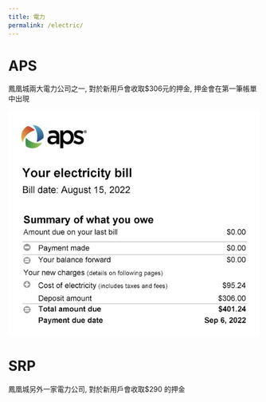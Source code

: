 ```yaml
---
title: 電力
permalink: /electric/
---
```



# APS

鳳凰城兩大電力公司之一, 對於新用戶會收取$306元的押金, 押金會在第一筆帳單中出現


![aps bill](../assets/images/aps_bill.jpg)

# SRP

鳳凰城另外一家電力公司, 對於新用戶會收取$290 的押金